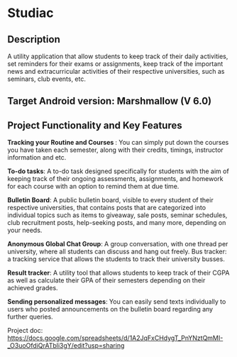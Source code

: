 Studiac
=============================

Description
------------

A utility application that allow students to keep track of their daily activities, set reminders for their exams or assignments, keep track of the important news and extracurricular activities of their respective universities, such as seminars, club events, etc.

Target Android version: Marshmallow (V 6.0)
------------

Project Functionality and Key Features
------------

<b> Tracking your Routine and Courses </b> : You can simply put down the courses you have taken each semester, along with their credits, timings, instructor information and etc.

<b>To-do tasks</b>: A to-do task designed specifically for students with the aim of keeping track of their ongoing assessments, assignments, and homework for each course with an option to remind them at due time.

<b>Bulletin Board</b>: A public bulletin board, visible to every student of their respective universities, that contains posts that are categorized into individual topics such as items to giveaway, sale posts, seminar schedules, club recruitment posts, help-seeking posts, and many more, depending on your needs.

<b>Anonymous Global Chat Group</b>: A group conversation, with one thread per university, where all students can discuss and hang out freely.
Bus tracker: a tracking service that allows the students to track their university busses. 

<b>Result tracker</b>: A utility tool that allows students to keep track of their CGPA as well as calculate their GPA of their semesters depending on their achieved grades. 

<b>Sending personalized messages</b>: You can easily send texts individually to users who posted announcements on the bulletin board regarding any further queries.


Project doc: https://docs.google.com/spreadsheets/d/1A2JqFxCHdygT_PnYNztQmMI-_O3uoOfdiQrATbli3gY/edit?usp=sharing


